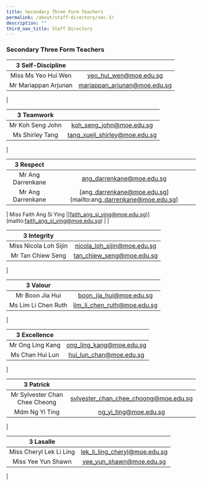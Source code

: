 ```yaml
---
title: Secondary Three Form Teachers
permalink: /about/staff-directory/sec-3/
description: ""
third_nav_title: Staff Directory
---
```

### **Secondary Three Form Teachers**

| 3 Self-Discipline |  |
|:---:|:---:|
| Miss Ms Yeo Hui Wen | [yeo_hui_wen@moe.edu.sg](mailto:yeo_hui_wen@moe.edu.sg) |
| Mr Mariappan Arjunan | [mariappan_arjunan@moe.edu.sg](mailto:mariappan_arjunan@moe.edu.sg) |
|

| 3 Teamwork |  |
|:---:|:---:|
| Mr Koh Seng John | [koh_seng_john@moe.edu.sg](mailto:koh_seng_john@moe.edu.sg) |
| Ms Shirley Tang | [tang_xueli_shirley@moe.edu.sg](mailto:tang_xueli_shirley@moe.edu.sg) |
|

| 3 Respect |  |
|:---:|:---:|
| Mr Ang Darrenkane | [ang_darrenkane@moe.edu.sg](mailto:ang_darrenkane@moe.edu.sg) |
| Mr Ang Darrenkane | [ang\_darrenkane@moe.edu.sg\](mailto:ang\_darrenkane@moe.edu.sg) |

| Miss Faith Ang Si Ying |[faith_ang_si_ying@moe.edu.sg)]
(mailto:faith_ang_si_ying@moe.edu.sg) |
|

| 3 Integrity |  |
|:---:|:---:|
| Miss Nicola Loh Sijin | [nicola_loh_sijin@moe.edu.sg](mailto:nicola_loh_sijin@moe.edu.sg) |
| Mr Tan Chiew Seng | [tan_chiew_seng@moe.edu.sg](mailto:tan_chiew_seng@moe.edu.sg) |
|

| 3 Valour |  |
|:---:|:---:|
| Mr Boon Jia Hui | [boon_jia_hui@moe.edu.sg](mailto:boon_jia_hui@moe.edu.sg) |
| Ms Lim Li Chen Ruth | [lim_li_chen_ruth@moe.edu.sg](mailto:lim_li_chen_ruth@moe.edu.sg) |
|

| 3 Excellence |  |
|:---:|:---:|
| Mr Ong Ling Kang | [ong_ling_kang@moe.edu.sg](mailto:ong_ling_kang@moe.edu.sg) |
| Ms Chan Hui Lun | [hui_lun_chan@moe.edu.sg](mailto:hui_lun_chan@moe.edu.sg) |
|

| 3 Patrick |  |
|:---:|:---:|
| Mr Sylvester Chan Chee Cheong | [sylvester_chan_chee_choong@moe.edu.sg](mailto:sylvester_chan_chee_choong@moe.edu.sg) |
| Mdm Ng Yi Ting | [ng_yi_ting@moe.edu.sg](mailto:lng_yi_ting@moe.edu.sg) |
|

| 3 Lasalle |  |
|:---:|:---:|
| Miss Cheryl Lek Li Ling | [lek_li_ling_cheryl@moe.edu.sg](mailto:lek_li_ling_cheryl@moe.edu.sg) |
| Miss Yee Yun Shawn | [yee_yun_shawn@moe.edu.sg](mailto:yee_yun_shawn@moe.edu.sg) |
|